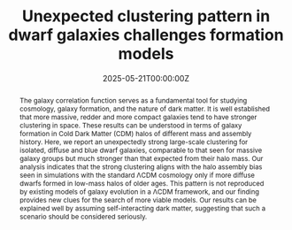 ---
title: "Unexpected clustering pattern in dwarf galaxies challenges formation models"
authors:
- admin
- Ziwen Zhang
- Yangyao Chen
- Yu Rong
- Huiyuan Wang
- Houjun Mo
- Xiong Luo
- Hao Li
date: "2025-05-21T00:00:00Z"
doi: ""
publishDate: "2025-05-21T00:00:00Z"
publication_types: ["article-journal"]
publication: "*Nature*"
doi: 10.48550/arXiv.2504.03305
tags:
- Cosmology and Nongalactic Astrophysics
- Astrophysics of Galaxies
links:
- name: arXiv
  url: https://arxiv.org/abs/2504.03305

abstract: The galaxy correlation function serves as a fundamental tool for studying cosmology, galaxy formation, and the nature of dark matter. It is well established that more massive, redder and more compact galaxies tend to have stronger clustering in space. These results can be understood in terms of galaxy formation in Cold Dark Matter (CDM) halos of different mass and assembly history. Here, we report an unexpectedly strong large-scale clustering for isolated, diffuse and blue dwarf galaxies, comparable to that seen for massive galaxy groups but much stronger than that expected from their halo mass. Our analysis indicates that the strong clustering aligns with the halo assembly bias seen in simulations with the standard ΛCDM cosmology only if more diffuse dwarfs formed in low-mass halos of older ages. This pattern is not reproduced by existing models of galaxy evolution in a ΛCDM framework, and our finding provides new clues for the search of more viable models. Our results can be explained well by assuming self-interacting dark matter, suggesting that such a scenario should be considered seriously.

# Summary. An optional shortened abstract.
summary: ''
featured: True

# links:
# - name: ""
#   url: ""
url_pdf: https://arxiv.org/abs/2504.03305
url_code: 'https://github.com/ChenYangyao/dwarf_assembly_bias'
url_dataset: ''
url_poster: ''
url_project: ''
url_slides: ''
url_source: ''
url_video: ''

# Featured image
# To use, add an image named `featured.jpg/png` to your page's folder. 
image:
  caption: 'Image credit: [**HSC photometric catalog**](https://ui.adsabs.harvard.edu/abs/2018PASJ...70S...1M/abstract)'
  focal_point: ""
  preview_only: false

# Associated Projects (optional).
#   Associate this publication with one or more of your projects.
#   Simply enter your project's folder or file name without extension.
#   E.g. `internal-project` references `content/project/internal-project/index.md`.
#   Otherwise, set `projects: []`.
projects: []

# Slides (optional).
#   Associate this publication with Markdown slides.
#   Simply enter your slide deck's filename without extension.
#   E.g. `slides: "example"` references `content/slides/example/index.md`.
#   Otherwise, set `slides: ""`.
slides: example
---